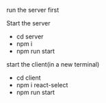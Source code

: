 run the server first

Start the server
* cd server
* npm i
* npm run start


start the client(in a new terminal)
* cd client
* npm i react-select
* npm run start
